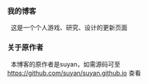 ### 我的博客
 
这是一个个人游戏、研究、设计的更新页面
 
### 关于原作者
 
本博客的原作者是suyan，如需源码可至 https://github.com/suyan/suyan.github.io 查看 
